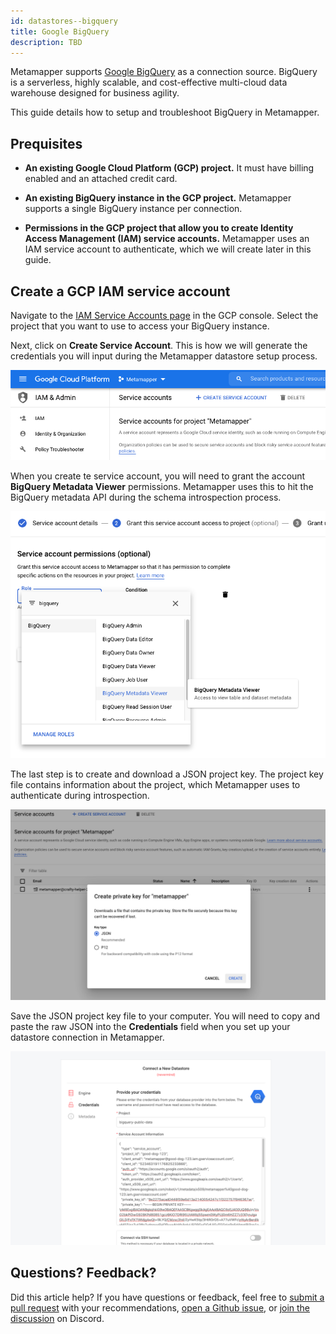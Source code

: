 ```yaml
---
id: datastores--bigquery
title: Google BigQuery
description: TBD
---
```


Metamapper supports [Google BigQuery](https://cloud.google.com/bigquery/) as a connection source. BigQuery is a serverless, highly scalable, and cost-effective multi-cloud data warehouse designed for business agility.

This guide details how to setup and troubleshoot BigQuery in Metamapper.

## Prequisites

* **An existing Google Cloud Platform (GCP) project.** It must have billing enabled and an attached credit card.

* **An existing BigQuery instance in the GCP project.** Metamapper supports a single BigQuery instance per connection.

* **Permissions in the GCP project that allow you to create Identity Access Management (IAM) service accounts.** Metamapper uses an IAM service account to authenticate, which we will create later in this guide.

## Create a GCP IAM service account

Navigate to the [IAM Service Accounts page](https://console.cloud.google.com/iam-admin/serviceaccounts) in the GCP console. Select the project that you want to use to access your BigQuery instance.

Next, click on **Create Service Account**. This is how we will generate the credentials you will input during the Metamapper datastore setup process.

![bigquery-service-account-1](/img/guides/bigquery-service-account-1.png)

When you create te service account, you will need to grant the account **BigQuery Metadata Viewer** permissions. Metamapper uses this to hit the BigQuery metadata API during the schema introspection process.

![bigquery-service-account-2](/img/guides/bigquery-service-account-2.png)

The last step is to create and download a JSON project key. The project key file contains information about the project, which Metamapper uses to authenticate during introspection.

![bigquery-service-account-3](/img/guides/bigquery-service-account-3.png)

Save the JSON project key file to your computer. You will need to copy and paste the raw JSON into the **Credentials** field when you set up your datastore connection in Metamapper.

![bigquery-service-account-4](/img/guides/bigquery-service-account-4.png)

## Questions? Feedback?

Did this article help? If you have questions or feedback, feel free to [submit a pull request](https://github.com/getmetamapper/documentation) with your recommendations, [open a Github issue](https://github.com/getmetamapper/documentation/issues/new), or [join the discussion](http://discuss.metamapper.io) on Discord.
